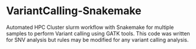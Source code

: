 # VariantCalling-Snakemake
Automated HPC Cluster slurm workflow with Snakemake for multiple samples to perform Variant calling using GATK tools.
This code was written for SNV analysis but rules may be modified for any variant calling analysis.
